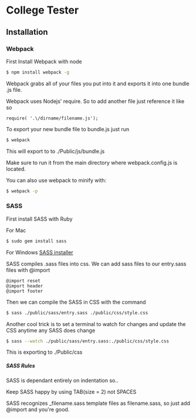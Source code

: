 # College Tester


## Installation

### Webpack
First Install Webpack with node
```sh
$ npm install webpack -g
```
Webpack grabs all of your files you put into it and exports it into one bundle .js file.

Webpack uses Nodejs' require. So to add another file just reference it like so
```
require( '.\/dirname/filename.js');
```
To export your new bundle file to bundle.js just run
```sh
$ webpack
```
This will export to to ./Public/js/bundle.js

Make sure to run it from the main directory where webpack.config.js is located.

You can also use webpack to minify with:
```sh
$ webpack -p
```
### SASS
First install SASS with Ruby

For Mac
```sh
$ sudo gem install sass
```
For Windows
[SASS installer](http://rubyinstaller.org/)

SASS compiles .sass files into css.
We can add sass files to our entry.sass files with @import 
```
@import reset
@import header
@import footer
```
Then we can compile the SASS in CSS with the command
```sh
$ sass ./public/sass/entry.sass ./public/css/style.css
```
Another cool trick is to set a terminal to watch for changes and update the CSS anytime any SASS does change
```sh
$ sass --watch ./public/sass/entry.sass:./public/css/style.css
```
This is exporting to ./Public/css
##### SASS Rules
SASS is dependant entirely on indentation so..

Keep SASS happy by using TAB(size = 2) not SPACES

SASS recognizes _filename.sass template files as filename.sass, so just add @import and you're good.
